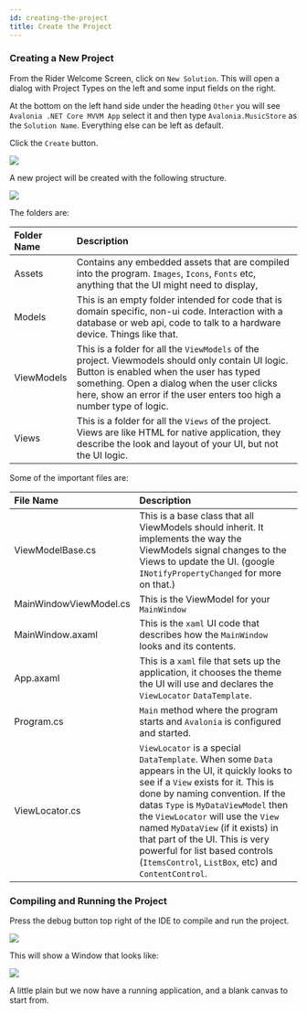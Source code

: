 ```yaml
---
id: creating-the-project
title: Create the Project
---
```


### Creating a New Project <a id="creating-a-new-project"></a>

From the Rider Welcome Screen, click on `New Solution`. This will open a dialog with Project Types on the left and some input fields on the right.

At the bottom on the left hand side under the heading `Other` you will see `Avalonia .NET Core MVVM App` select it and then type `Avalonia.MusicStore` as the `Solution Name`. Everything else can be left as default.

Click the `Create` button.

  <div style={{textAlign: 'center'}}>
    <img src="/img/tutorials/music-store-app/creating-the-project/CreateSolution.png" />
  </div>

A new project will be created with the following structure.

  <div style={{textAlign: 'center'}}>
    <img src="/img/tutorials/music-store-app/creating-the-project/project-structure.png" />
  </div>

The folders are:

| Folder Name | Description |
| :--- | :--- |
| Assets | Contains any embedded assets that are compiled into the program. `Images`, `Icons`, `Fonts` etc, anything that the UI might need to display, |
| Models | This is an empty folder intended for code that is domain specific, non-ui code. Interaction with a database or web api, code to talk to a hardware device. Things like that. |
| ViewModels | This is a folder for all the `ViewModels` of the project. Viewmodels should only contain UI logic. Button is enabled when the user has typed something. Open a dialog when the user clicks here, show an error if the user enters too high a number type of logic. |
| Views | This is a folder for all the `Views` of the project. Views are like HTML for native application, they describe the look and layout of your UI, but not the UI logic. |

Some of the important files are:

| File Name | Description |
| :--- | :--- |
| ViewModelBase.cs | This is a base class that all ViewModels should inherit. It implements the way the ViewModels signal changes to the Views to update the UI. \(google `INotifyPropertyChanged` for more on that.\) |
| MainWindowViewModel.cs | This is the ViewModel for your `MainWindow` |
| MainWindow.axaml | This is the `xaml` UI code that describes how the `MainWindow` looks and its contents. |
| App.axaml | This is a `xaml` file that sets up the application, it chooses the theme the UI will use and declares the `ViewLocator` `DataTemplate`. |
| Program.cs | `Main` method where the program starts and `Avalonia` is configured and started. |
| ViewLocator.cs | `ViewLocator` is a special `DataTemplate`. When some `Data` appears in the UI, it quickly looks to see if a `View` exists for it. This is done by naming convention. If the datas `Type` is `MyDataViewModel` then the `ViewLocator` will use the `View` named `MyDataView` \(if it exists\) in that part of the UI. This is very powerful for list based controls \(`ItemsControl`, `ListBox`, etc\) and `ContentControl`. |

### Compiling and Running the Project <a id="compiling-and-running-the-project"></a>

Press the debug button top right of the IDE to compile and run the project.

  <div style={{textAlign: 'center'}}>
    <img src="/img/tutorials/music-store-app/creating-the-project/debug-button.png" />
  </div>

This will show a Window that looks like:

  <div style={{textAlign: 'center'}}>
    <img src="/img/tutorials/music-store-app/creating-the-project/image-20210310192926578.png" />
  </div>

A little plain but we now have a running application, and a blank canvas to start from.
